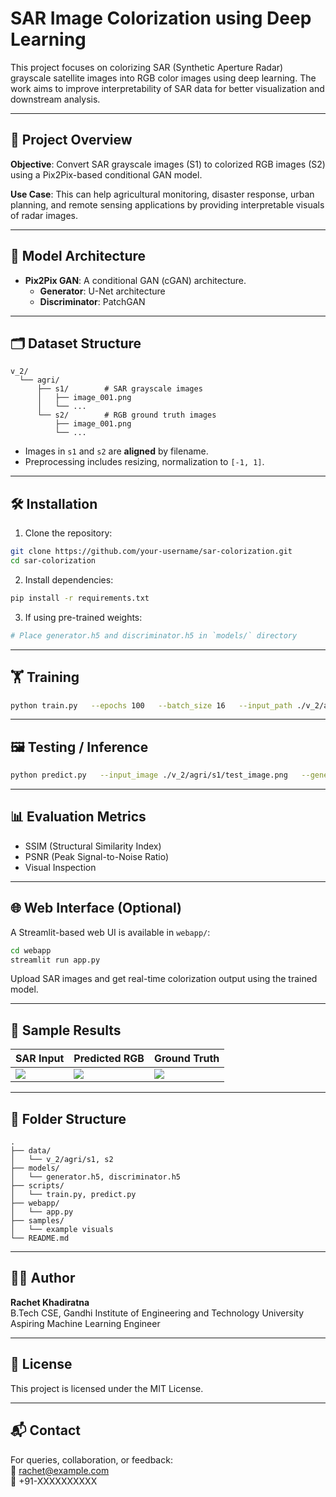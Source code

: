 # SAR Image Colorization using Deep Learning

This project focuses on colorizing SAR (Synthetic Aperture Radar) grayscale satellite images into RGB color images using deep learning. The work aims to improve interpretability of SAR data for better visualization and downstream analysis.

---

## 🚀 Project Overview

**Objective**: Convert SAR grayscale images (S1) to colorized RGB images (S2) using a Pix2Pix-based conditional GAN model.

**Use Case**: This can help agricultural monitoring, disaster response, urban planning, and remote sensing applications by providing interpretable visuals of radar images.

---

## 🧠 Model Architecture

- **Pix2Pix GAN**: A conditional GAN (cGAN) architecture.
  - **Generator**: U-Net architecture
  - **Discriminator**: PatchGAN

---

## 🗂️ Dataset Structure

```
v_2/
  └── agri/
      ├── s1/        # SAR grayscale images
      │   ├── image_001.png
      │   └── ...
      └── s2/        # RGB ground truth images
          ├── image_001.png
          └── ...
```

- Images in `s1` and `s2` are **aligned** by filename.
- Preprocessing includes resizing, normalization to `[-1, 1]`.

---

## 🛠️ Installation

1. Clone the repository:

```bash
git clone https://github.com/your-username/sar-colorization.git
cd sar-colorization
```

2. Install dependencies:

```bash
pip install -r requirements.txt
```

3. If using pre-trained weights:

```bash
# Place generator.h5 and discriminator.h5 in `models/` directory
```

---

## 🏋️ Training

```bash
python train.py   --epochs 100   --batch_size 16   --input_path ./v_2/agri/s1   --target_path ./v_2/agri/s2
```

---

## 🖼️ Testing / Inference

```bash
python predict.py   --input_image ./v_2/agri/s1/test_image.png   --generator_path ./models/generator.h5   --output_path ./output/
```

---

## 📊 Evaluation Metrics

- SSIM (Structural Similarity Index)
- PSNR (Peak Signal-to-Noise Ratio)
- Visual Inspection

---

## 🌐 Web Interface (Optional)

A Streamlit-based web UI is available in `webapp/`:

```bash
cd webapp
streamlit run app.py
```

Upload SAR images and get real-time colorization output using the trained model.

---

## 🧪 Sample Results

| SAR Input | Predicted RGB | Ground Truth |
|-----------|----------------|---------------|
| ![](samples/sar.png) | ![](samples/pred.png) | ![](samples/gt.png) |

---

## 📁 Folder Structure

```
.
├── data/
│   └── v_2/agri/s1, s2
├── models/
│   └── generator.h5, discriminator.h5
├── scripts/
│   └── train.py, predict.py
├── webapp/
│   └── app.py
├── samples/
│   └── example visuals
└── README.md
```

---

## 👨‍💻 Author

**Rachet Khadiratna**  
B.Tech CSE, Gandhi Institute of Engineering and Technology University  
Aspiring Machine Learning Engineer

---

## 📜 License

This project is licensed under the MIT License.

---

## 📬 Contact

For queries, collaboration, or feedback:  
📧 rachet@example.com  
📱 +91-XXXXXXXXXX